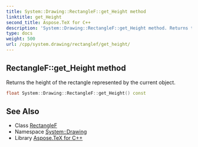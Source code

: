 ```yaml
---
title: System::Drawing::RectangleF::get_Height method
linktitle: get_Height
second_title: Aspose.TeX for C++
description: 'System::Drawing::RectangleF::get_Height method. Returns the height of the rectangle represented by the current object in C++.'
type: docs
weight: 500
url: /cpp/system.drawing/rectanglef/get_height/
---
```

## RectangleF::get_Height method


Returns the height of the rectangle represented by the current object.

```cpp
float System::Drawing::RectangleF::get_Height() const
```

## See Also

* Class [RectangleF](../)
* Namespace [System::Drawing](../../)
* Library [Aspose.TeX for C++](../../../)
